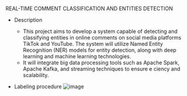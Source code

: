 REAL-TIME COMMENT CLASSIFICATION AND ENTITIES DETECTION 

* Description 
    - This project aims to develop a system capable of detecting and classifying entities in online comments on social media platforms TikTok and YouTube. The system will utilize Named Entity Recognition (NER) models for entity detection, along with deep learning and machine learning technologies.
   - It will integrate big data processing tools such as Apache Spark, Apache Kafka, and streaming techniques to ensure e ciency and scalability.
 
 * Labeling procedure
   ![image](https://github.com/user-attachments/assets/a659ba5f-713b-40f0-a69c-6d141afd2991)


